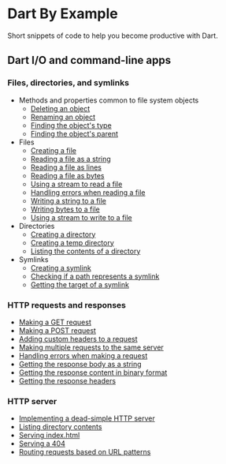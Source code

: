 # Dart By Example

Short snippets of code to help you become productive with Dart.

##  Dart I/O and command-line apps

### Files, directories, and symlinks
* Methods and properties common to file system objects
  * [Deleting an object](example/dart_io/files_directories_and_symlinks/deleting_a_file_directory_or_symlink.dart)
  * [Renaming an object](example/dart_io/files_directories_and_symlinks/renaming_a_file_directory_or_link.dart)
  * [Finding the object's type](example/dart_io/files_directories_and_symlinks/finding_the_type_of_a_filesystem_object.dart)
  * [Finding the object's parent](example/dart_io/files_directories_and_symlinks/getting_the_parent_directory.dart)
* Files
    * [Creating a file](blob/master/example/dart_io/files_directories_and_symlinks/files/creating_a_file.dart)
    * [Reading a file as a string](example/dart_io/files_directories_and_symlinks/files/reading_a_file_as_a_string.dart)
    * [Reading a file as lines](example/dart_io/files_directories_and_symlinks/files/reading_a_file_as_lines.dart)
    * [Reading a file as bytes](example/dart_io/files_directories_and_symlinks/files/reading_a_file_as_bytes.dart)
    * [Using a stream to read a file](example/dart_io/files_directories_and_symlinks/files/reading_a_file_using_a_stream.dart)
    * [Handling errors when reading a file](example/dart_io/files_directories_and_symlinks/files/handling_errors_when_reading_a_file.dart)
    * [Writing a string to a file](example/dart_io/files_directories_and_symlinks/files/writing_a_string_to_a_file.dart)
    * [Writing bytes to a file](example/dart_io/files_directories_and_symlinks/files/writing_bytes_to_a_file.dart)
    * [Using a stream to write to a file](example/dart_io/files_directories_and_symlinks/files/writing_to_a_file_using_a_stream.dart)
* Directories
    * [Creating a directory](example/dart_io/files_directories_and_symlinks/directories/creating_a_directory.dart)
    * [Creating a temp directory](example/dart_io/files_directories_and_symlinks/directories/creating_a_temporary_directory.dart)
    * [Listing the contents of a directory](example/dart_io/files_directories_and_symlinks/directories/listing_the_contents_of_a_directory.dart)
* Symlinks
    * [Creating a symlink](example/dart_io/files_directories_and_symlinks/symlinks/creating_a_symlink.dart)
    * [Checking if a path represents a symlink](example/dart_io/files_directories_and_symlinks/symlinks/checking_if_a_path_represents_a_symlink.dart)
    * [Getting the target of a symlink](example/dart_io/files_directories_and_symlinks/symlinks/getting_the_target_of_a_link.dart)

### HTTP requests and responses
* [Making a GET request](example/dart_io/http/making_a_get_request.dart)
* [Making a POST request](example/dart_io/http/making_a_post_request.dart)
* [Adding custom headers to a request](example/dart_io/http/adding_custom_headers.dart)
* [Making multiple requests to the same server](example/dart_io/http/making_multiple_requests_to_the_same_server.dart)
* [Handling errors when making a request](example/dart_io/http/handling_an_httprequest_error.dart)
* [Getting the response body as a string](example/dart_io/http/reading_the_response_body.dart)
* [Getting the response content in binary format](example/dart_io/http/getting_the_response_content_in_binary_format.dart)
* [Getting the response headers](example/dart_io/http/getting_the_response_headers.dart)

### HTTP server
* [Implementing a dead-simple HTTP server](example/dart_io/implementing_a_dead_simple_http_server.dart)
* [Listing directory contents](example/dart_io/http_server/listing_directory_contents.dart)
* [Serving index.html](example/dart_io/http_server/serving_index_html.dart)
* [Serving a 404](example/dart_io/http_server/serving_a_404.dart)
* [Routing requests based on URL patterns](example/dart_io/http_server/routing_requests_based_on_url_patterns.dart)
